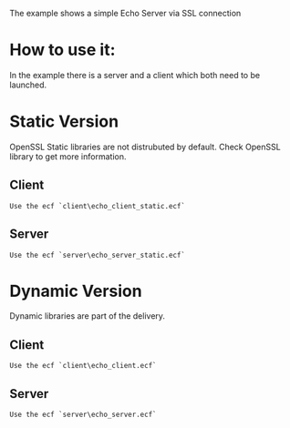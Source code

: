 The example shows a simple Echo Server via SSL connection 


How to use it:
=============
In the example there is a server and a client which both need to be launched.


Static Version
==============
OpenSSL Static libraries are not distrubuted by default. 
Check OpenSSL library to get more information.

Client
------
	Use the ecf `client\echo_client_static.ecf` 

Server
------
	Use the ecf `server\echo_server_static.ecf` 


Dynamic Version
===============
Dynamic libraries are part of the delivery.

Client
------
	Use the ecf `client\echo_client.ecf` 

Server
------
	Use the ecf `server\echo_server.ecf` 




